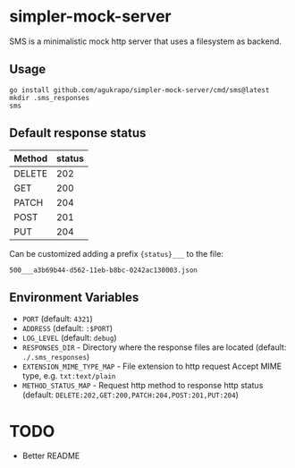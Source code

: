 # simpler-mock-server

SMS is a minimalistic mock http server that uses a filesystem as backend.

## Usage

```
go install github.com/agukrapo/simpler-mock-server/cmd/sms@latest
mkdir .sms_responses
sms
```

## Default response status

| Method | status |
|--------|--------|
| DELETE | 202    |
| GET    | 200    |
| PATCH  | 204    |
| POST   | 201    |
| PUT    | 204    |

Can be customized adding a prefix `{status}___` to the file:

	500___a3b69b44-d562-11eb-b8bc-0242ac130003.json

## Environment Variables

- `PORT` (default: `4321`)
- `ADDRESS` (default: `:$PORT`)
- `LOG_LEVEL` (default: `debug`)
- `RESPONSES_DIR` - Directory where the response files are located (default: `./.sms_responses`)
- `EXTENSION_MIME_TYPE_MAP` - File extension to http request Accept MIME type, e.g. `txt:text/plain`
- `METHOD_STATUS_MAP` - Request http method to response http status (default: `DELETE:202,GET:200,PATCH:204,POST:201,PUT:204`)


# TODO
- Better README
